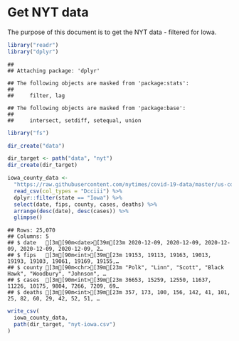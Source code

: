 Get NYT data
================

The purpose of this document is to get the NYT data - filtered for Iowa.

``` r
library("readr")
library("dplyr")
```

    ## 
    ## Attaching package: 'dplyr'

    ## The following objects are masked from 'package:stats':
    ## 
    ##     filter, lag

    ## The following objects are masked from 'package:base':
    ## 
    ##     intersect, setdiff, setequal, union

``` r
library("fs")
```

``` r
dir_create("data")

dir_target <- path("data", "nyt")
dir_create(dir_target)
```

``` r
iowa_county_data <- 
  "https://raw.githubusercontent.com/nytimes/covid-19-data/master/us-counties.csv" %>%
  read_csv(col_types = "Dcciii") %>%
  dplyr::filter(state == "Iowa") %>%
  select(date, fips, county, cases, deaths) %>%
  arrange(desc(date), desc(cases)) %>%
  glimpse()
```

    ## Rows: 25,070
    ## Columns: 5
    ## $ date   [3m[90m<date>[39m[23m 2020-12-09, 2020-12-09, 2020-12-09, 2020-12-09, 2020-12-09, 2…
    ## $ fips   [3m[90m<int>[39m[23m 19153, 19113, 19163, 19013, 19193, 19103, 19061, 19169, 19155,…
    ## $ county [3m[90m<chr>[39m[23m "Polk", "Linn", "Scott", "Black Hawk", "Woodbury", "Johnson", …
    ## $ cases  [3m[90m<int>[39m[23m 36653, 15259, 12550, 11637, 11226, 10175, 9804, 7266, 7209, 69…
    ## $ deaths [3m[90m<int>[39m[23m 357, 173, 100, 156, 142, 41, 101, 25, 82, 60, 29, 42, 52, 51, …

``` r
write_csv(
  iowa_county_data,
  path(dir_target, "nyt-iowa.csv")
)
```
